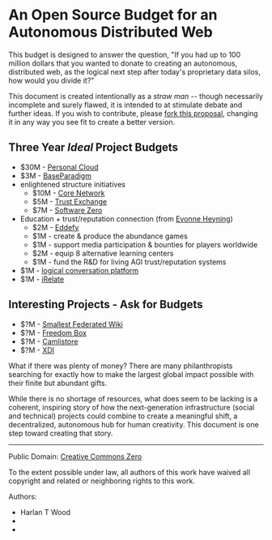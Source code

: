 An Open Source Budget for an Autonomous Distributed Web
=======================================================

This budget is designed to answer the question, "If you had up to 100 million dollars that you wanted to donate to creating an autonomous, distributed web, as the logical next step after today's proprietary data silos, how would you divide it?"

This document is created intentionally as a _straw man_ -- though necessarily incomplete and surely flawed, it is intended to at stimulate debate and further ideas.  If you wish to contribute, please [fork this proposal](http://prose.io/#harlantwood-net/the-project/edit/master/An-Open-Source-Budget-for-an-Autonomous-Distributed-Web.md), changing it in any way you see fit to create a better version.


Three Year _Ideal_ Project Budgets
----------------------------------

- $30M - [Personal Cloud](https://github.com/airships/zephyr/wiki/Personal-Clouds)
- $3M - [BaseParadigm](http://spaciousness.org/)
- enlightened structure initiatives 
  - $10M - [Core Network](http://enlightenedstructure.org/Core_Network/) 
  - $5M - [Trust Exchange](http://enlightenedstructure.org/Trust_Exchange/) 
  - $7M - [Software Zero](http://enlightenedstructure.org/Software_Zero/) 
- Education + trust/reputation connection (from [Evonne Heyning](http://about.me/amoration))
  - $2M - [Eddefy](http://www.eddefy.com/)
  - $1M - create & produce the abundance games
  - $1M - support media participation & bounties for players worldwide
  - $2M - equip 8 alternative learning centers
  - $1M - fund the R&D for living AGI trust/reputation systems
- $1M - [logical conversation platform](http://www.linkedin.com/groups/Dialogues-project-4842950/about?trk=anet_ug_grppro)
- $1M - [iRelate](http://irelate.us/)
                                      

Interesting Projects - Ask for Budgets
--------------------------------------

- $?M - [Smallest Federated Wiki](https://github.com/WardCunningham/Smallest-Federated-Wiki#smallest-federated-wiki-goals)
- $?M - [Freedom Box](http://freedomboxfoundation.org/)
- $?M - [Camlistore](http://camlistore.org/)
- $?M - [XDI](http://journal.planetwork.net/article.php?lab=reed0704)


What if there was plenty of money?  There are many philanthropists searching for exactly how to make the largest global impact possible with their finite but abundant gifts.

While there is no shortage of resources, what does seem to be lacking is a coherent, inspiring story of how the next-generation infrastructure (social and technical) projects could combine to create a meaningful shift, a decentralized, autonomous hub for human creativity.  This document is one step toward creating that story.

* * * 

Public Domain:
[Creative Commons Zero](http://creativecommons.org/publicdomain/zero/1.0/)

To the extent possible under law, all authors of this work have waived all copyright and related or neighboring rights to this work.

Authors: 
* Harlan T Wood  
* 
*   

